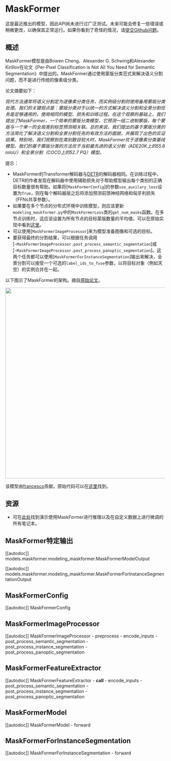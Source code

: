 <!--版权所有2022年抱抱龙团队。保留所有权利。

根据Apache许可证，第2版（“许可证”），您不得使用此文件，除非符合许可证的规定。
可以在下面的网址获取许可证的副本

http://www.apache.org/licenses/LICENSE-2.0

除非适用法律要求或书面同意，否则根据许可证分发的软件是基于“按原样”基础分发的，
不附带任何明示或隐含的担保条款。有关许可证的具体语言和限制，请参阅许可证。

⚠️注意，这个文件是Markdown格式的，但包含特定的语法，
是我们的文档构建器（类似于MDX）可以正确渲染的。-->

# MaskFormer

<Tip>

这是最近推出的模型，因此API尚未进行过广泛测试。未来可能会修复一些错误或稍微更改，以确保其正常运行。如果你看到了奇怪的情况，请[提交Github问题](https://github.com/huggingface/transformers/issues/new?assignees=&labels=&template=bug-report.md&title)。

</Tip>

## 概述

MaskFormer模型是由Bowen Cheng、Alexander G. Schwing和Alexander Kirillov在论文《Per-Pixel Classification is Not All You Need for Semantic Segmentation》中提出的。MaskFormer通过使用蒙版分类范式来解决语义分割问题，而不是进行传统的像素级分类。

论文摘要如下：

*现代方法通常将语义分割定为逐像素分类任务，而实例级分割则使用备用蒙版分类处理。我们的关键观点是：蒙版分类对于以统一的方式解决语义分割和全景分割任务是足够通用的，使用相同的模型、损失和训练过程。在这个观察的基础上，我们提出了MaskFormer，一个简单的蒙版分类模型，它预测一组二进制蒙版，每个蒙版与一个单一的全局类别标签预测相关联。总的来说，我们提出的基于蒙版分类的方法简化了解决语义分割和全景分割任务的有效方法的面貌，并展现了出色的实证结果。特别地，我们观察到在类别数目较大时，MaskFormer优于逐像素分类基线模型。我们的基于蒙版分类的方法优于当前最先进的语义分割（ADE20K上的55.6 mIoU）和全景分割（COCO上的52.7 PQ）模型。*

提示：
- MaskFormer的Transformer解码器与[DETR](detr)的解码器相同。在训练过程中，DETR的作者发现在解码器中使用辅助损失对于帮助模型输出每个类别的正确目标数量很有帮助。如果将[`MaskFormerConfig`]的参数`use_auxilary_loss`设置为`True`，则在每个解码器层之后将添加预测前馈神经网络和匈牙利损失（FFNs共享参数）。
- 如果要在多个节点的分布式环境中训练模型，则应该更新`modeling_maskformer.py`中的`MaskFormerLoss`类的`get_num_masks`函数。在多节点训练时，这应该设置为所有节点的目标蒙版数量的平均值，可以在原始实现中看到[这里](https://github.com/facebookresearch/MaskFormer/blob/da3e60d85fdeedcb31476b5edd7d328826ce56cc/mask_former/modeling/criterion.py#L169)。
- 可以使用[`MaskFormerImageProcessor`]来为模型准备图像和可选的目标。
- 要获得最终的分割结果，可以根据任务调用[`~MaskFormerImageProcessor.post_process_semantic_segmentation`]或[`~MaskFormerImageProcessor.post_process_panoptic_segmentation`]。这两个任务都可以使用[`MaskFormerForInstanceSegmentation`]输出来解决，全景分割可以接受一个可选的`label_ids_to_fuse`参数，以将目标对象（例如天空）的实例合并在一起。

以下图示了MaskFormer的架构。摘自[原始论文](https://arxiv.org/abs/2107.06278)。

<img width="600" src="https://huggingface.co/datasets/huggingface/documentation-images/resolve/main/maskformer_architecture.png"/>

该模型由[francesco](https://huggingface.co/francesco)贡献。原始代码可以在[这里](https://github.com/facebookresearch/MaskFormer)找到。

## 资源

<PipelineTag pipeline="image-segmentation"/>

- 可在[此处](https://github.com/NielsRogge/Transformers-Tutorials/tree/master/MaskFormer)找到演示使用MaskFormer进行推理以及在自定义数据上进行微调的所有笔记本。

## MaskFormer特定输出

[[autodoc]] models.maskformer.modeling_maskformer.MaskFormerModelOutput

[[autodoc]] models.maskformer.modeling_maskformer.MaskFormerForInstanceSegmentationOutput

## MaskFormerConfig

[[autodoc]] MaskFormerConfig

## MaskFormerImageProcessor

[[autodoc]] MaskFormerImageProcessor
    - preprocess
    - encode_inputs
    - post_process_semantic_segmentation
    - post_process_instance_segmentation
    - post_process_panoptic_segmentation

## MaskFormerFeatureExtractor

[[autodoc]] MaskFormerFeatureExtractor
    - __call__
    - encode_inputs
    - post_process_semantic_segmentation
    - post_process_instance_segmentation
    - post_process_panoptic_segmentation

## MaskFormerModel

[[autodoc]] MaskFormerModel
    - forward

## MaskFormerForInstanceSegmentation

[[autodoc]] MaskFormerForInstanceSegmentation
    - forward